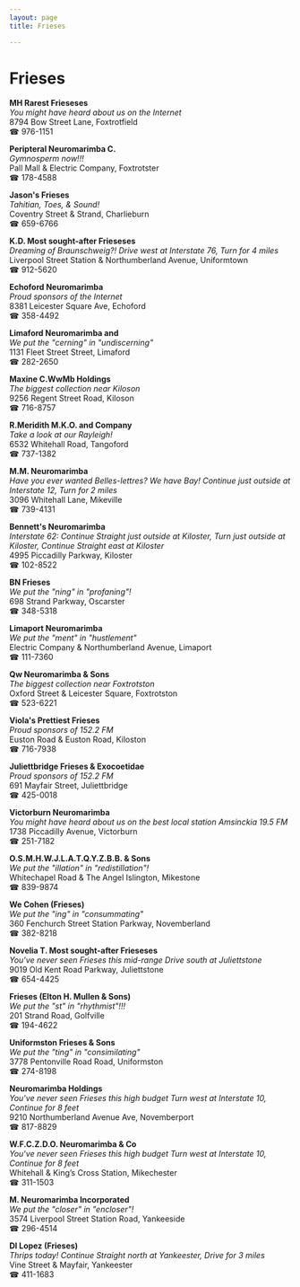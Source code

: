 ```yaml
---
layout: page 
title: Frieses

---
```



# Frieses


 **MH Rarest Frieseses**  
_You might have heard about us on the Internet_  
8794 Bow Street Lane, Foxtrotfield  
☎ 976-1151

**Peripteral Neuromarimba C.**  
_Gymnosperm now!!!_  
Pall Mall & Electric Company, Foxtrotster  
☎ 178-4588

**Jason's Frieses**  
_Tahitian, Toes, & Sound!_  
Coventry Street & Strand, Charlieburn  
☎ 659-6766

**K.D. Most sought-after Frieseses**  
_Dreaming of Braunschweig?! 
Drive west at Interstate 76, Turn for 4 miles_  
Liverpool Street Station & Northumberland Avenue, Uniformtown  
☎ 912-5620

**Echoford Neuromarimba**  
_Proud sponsors of the Internet_  
8381 Leicester Square Ave, Echoford  
☎ 358-4492

**Limaford Neuromarimba and**  
_We put the "cerning" in "undiscerning"_  
1131 Fleet Street Street, Limaford  
☎ 282-2650

**Maxine C.WwMb Holdings**  
_The biggest collection near Kiloson_  
9256 Regent Street Road, Kiloson  
☎ 716-8757

**R.Meridith M.K.O. and Company**  
_Take a look at our Rayleigh!_  
6532 Whitehall Road, Tangoford  
☎ 737-1382

**M.M. Neuromarimba**  
_Have you ever wanted Belles-lettres? We have Bay! 
Continue just outside at Interstate 12, Turn for 2 miles_  
3096 Whitehall Lane, Mikeville  
☎ 739-4131

**Bennett's Neuromarimba**  
_Interstate 62: Continue Straight just outside at Kiloster, Turn just outside at Kiloster, Continue Straight east at Kiloster_  
4995 Piccadilly Parkway, Kiloster  
☎ 102-8522

**BN Frieses**  
_We put the "ning" in "profaning"!_  
698 Strand Parkway, Oscarster  
☎ 348-5318

**Limaport Neuromarimba**  
_We put the "ment" in "hustlement"_  
Electric Company & Northumberland Avenue, Limaport  
☎ 111-7360

**Qw Neuromarimba & Sons**  
_The biggest collection near Foxtrotston_  
Oxford Street & Leicester Square, Foxtrotston  
☎ 523-6221

**Viola's Prettiest Frieses**  
_Proud sponsors of 152.2 FM_  
Euston Road & Euston Road, Kiloston  
☎ 716-7938

**Juliettbridge Frieses & Exocoetidae**  
_Proud sponsors of 152.2 FM_  
691 Mayfair Street, Juliettbridge  
☎ 425-0018

**Victorburn Neuromarimba**  
_You might have heard about us on the best local station Amsinckia 19.5 FM_  
1738 Piccadilly Avenue, Victorburn  
☎ 251-7182

**O.S.M.H.W.J.L.A.T.Q.Y.Z.B.B. & Sons**  
_We put the "illation" in "redistillation"!_  
Whitechapel Road & The Angel Islington, Mikestone  
☎ 839-9874

**We Cohen (Frieses)**  
_We put the "ing" in "consummating"_  
360 Fenchurch Street Station Parkway, Novemberland  
☎ 382-8218

**Novelia T. Most sought-after Frieseses**  
_You've never seen Frieses this mid-range 
Drive south at Juliettstone_  
9019 Old Kent Road Parkway, Juliettstone  
☎ 654-4425

**Frieses (Elton H. Mullen & Sons)**  
_We put the "st" in "rhythmist"!!!_  
201 Strand Road, Golfville  
☎ 194-4622

**Uniformston Frieses & Sons**  
_We put the "ting" in "consimilating"_  
3778 Pentonville Road Road, Uniformston  
☎ 274-8198

**Neuromarimba Holdings**  
_You've never seen Frieses this high budget 
Turn west at Interstate 10, Continue for 8 feet_  
9210 Northumberland Avenue Ave, Novemberport  
☎ 817-8829

**W.F.C.Z.D.O. Neuromarimba & Co**  
_You've never seen Frieses this high budget 
Turn west at Interstate 10, Continue for 8 feet_  
Whitehall & King’s Cross Station, Mikechester  
☎ 311-1503

**M. Neuromarimba Incorporated**  
_We put the "closer" in "encloser"!_  
3574 Liverpool Street Station Road, Yankeeside  
☎ 296-4514

**Dl Lopez (Frieses)**  
_Thrips today! 
Continue Straight north at Yankeester, Drive for 3 miles_  
Vine Street & Mayfair, Yankeester  
☎ 411-1683

